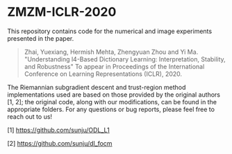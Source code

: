 # ZMZM-ICLR-2020

This repository contains code for the numerical and image experiments presented in the paper.

> Zhai, Yuexiang, Hermish Mehta, Zhengyuan Zhou and Yi Ma. "Understanding l4-Based Dictionary Learning: Interpretation, Stability, and Robustness" To appear in Proceedings of the International Conference on Learning Representations (ICLR), 2020.

The Riemannian subgradient descent and trust-region method implementations used are based on those provided by the original authors [1, 2]; the original code, along with our modifications, can be found in the appropriate folders. For any questions or bug reports, please feel free to reach out to us!

[1] https://github.com/sunju/ODL_L1

[2] https://github.com/sunju/dl_focm
